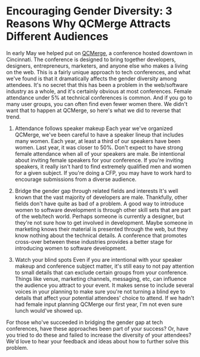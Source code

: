 # Encouraging Gender Diversity: 3 Reasons Why QCMerge Attracts Different Audiences

In early May we helped put on [QCMerge](qcmerge.com), a conference hosted downtown in Cincinnati. The conference is designed to bring together developers, designers, entrepreneurs, marketers, and anyone else who makes a living on the web. This is a fairly unique approach to tech conferences, and what we've found is that it dramatically affects the gender diversity among attendees. It's no secret that this has been a problem in the web/software industry as a whole, and it's certainly obvious at most conferences. Female attendance under 5% at technical conferences is common. And if you go to many user groups, you can often find even fewer women there. We didn't want that to happen at QCMerge, so here's what we did to reverse that trend.

1. Attendance follows speaker makeup
Each year we've organized QCMerge, we've been careful to have a speaker lineup that includes many women. Each year, at least a third of our speakers have been women. Last year, it was closer to 50%. Don't expect to have strong female attendance when all of your speakers are male. Be intentional about inviting female speakers for your conference. If you're inviting speakers, it really isn't hard to find extremely qualified men and women for a given subject. If you're doing a CFP, you may have to work hard to encourage submissions from a diverse audience.

2. Bridge the gender gap through related fields and interests
It's well known that the vast majority of developers are male. Thankfully, other fields don't have quite as bad of a problem. A good way to introduce women to software development is through other skill sets that are part of the web/tech world. Perhaps someone is currently a designer, but they're not sure how to get involved in development. Maybe someone in marketing knows their material is presented through the web, but they know nothing about the technical details. A conference that promotes cross-over between these industries provides a better stage for introducing women to software development.

3. Watch your blind spots
Even if you are intentional with your speaker makeup and conference subject matter, it's still easy to not pay attention to small details that can exclude certain groups from your conference. Things like venue, marketing channels, messaging, etc, can influence the audience you attract to your event. It makes sense to include several voices in your planning to make sure you're not turning a blind eye to details that affect your potential attendees' choice to attend. If we hadn't had female input planning QCMerge our first year, I'm not even sure lunch would've showed up.

For those who've succeeded in bridging the gender gap at tech conferences, have these approaches been part of your success? Or, have you tried to do these and failed to increase the diversity of your attendees? We'd love to hear your feedback and ideas about how to further solve this problem.
